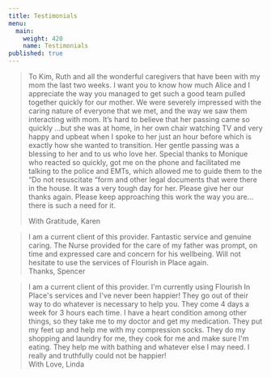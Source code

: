 ```yaml
---
title: Testimonials
menu:
  main:
    weight: 420
    name: Testimonials
published: true
---
```


<blockquote>
<p>To Kim, Ruth and all the wonderful caregivers that have been with my mom the last
two weeks. I want you to know how much Alice and I appreciate the way you
managed to get such a good team pulled together quickly for our mother. We were
severely impressed with the caring nature of everyone that we met, and the way we
saw them interacting with mom. It’s hard to believe that her passing came so quickly
…but she was at home, in her own chair watching TV and very happy and upbeat
when I spoke to her just an hour before which is exactly how she wanted to
transition. Her gentle passing was a blessing to her and to us who love her. Special
thanks to Monique who reacted so quickly, got me on the phone and facilitated me
talking to the police and EMTs, which allowed me to guide them to the “Do not
resuscitate “form and other legal documents that were there in the house. It was a
very tough day for her. Please give her our thanks again. Please keep approaching
this work the way you are…there is such a need for it.</p>
<footer>With Gratitude, Karen</footer>
</blockquote>

<blockquote>
I am a current client of this provider. Fantastic service and genuine caring. The
Nurse provided for the care of my father was prompt, on time and expressed care
and concern for his wellbeing. Will not hesitate to use the services of Flourish in
Place again.
<footer>Thanks, Spencer</footer>
</blockquote>

<blockquote>
I am a current client of this provider. I&#39;m currently using Flourish In Place&#39;s services
and I&#39;ve never been happier! They go out of their way to do whatever is necessary to
help you. They come 4 days a week for 3 hours each time. I have a heart condition
among other things, so they take me to my doctor and get my medication. They put
my feet up and help me with my compression socks. They do my shopping and
laundry for me, they cook for me and make sure I&#39;m eating. They help me with
bathing and whatever else I may need. I really and truthfully could not be happier!
<footer>With Love, Linda</footer>
</blockquote>
